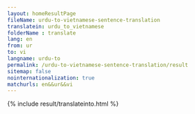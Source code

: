 ```yaml
---
layout: homeResultPage
fileName: urdu-to-vietnamese-sentence-translation
translatein: urdu_to_vietnamese
folderName : translate
lang: en
from: ur
to: vi
langname: urdu-to
permalink: /urdu-to-vietnamese-sentence-translation/result
sitemap: false
nointernationalization: true
matchurls: en&&ur&&vi
---
```

{% include result/translateinto.html %}

<script src="/js/result/translation.js" data-foldername="{{page.folderName}}" data-lang="{{page.lang}}"></script>
